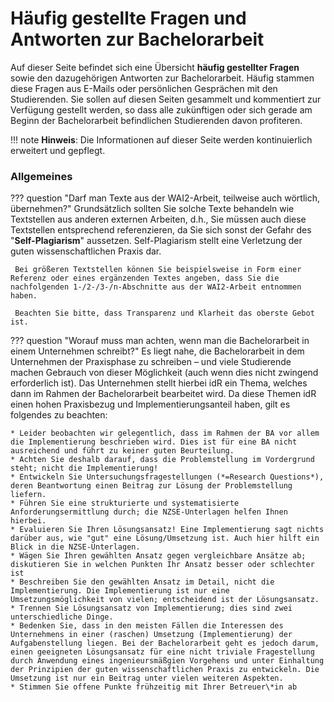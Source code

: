 # Häufig gestellte Fragen und Antworten zur Bachelorarbeit

Auf dieser Seite befindet sich eine Übersicht **häufig gestellter Fragen** sowie den dazugehörigen Antworten zur Bachelorarbeit.
Häufig stammen diese Fragen aus E-Mails oder persönlichen Gesprächen mit den Studierenden. 
Sie sollen auf diesen Seiten gesammelt und kommentiert zur Verfügung gestellt werden, so dass alle zukünftigen oder sich gerade am Beginn der Bachelorarbeit befindlichen Studierenden davon profiteren.

!!! note
    **Hinweis**: Die Informationen auf dieser Seite werden kontinuierlich erweitert und gepflegt.


<!-- ## Fragen und Antworten -->




### Allgemeines

??? question "Darf man Texte aus der WAI2-Arbeit, teilweise auch wörtlich, übernehmen?"
     Grundsätzlich sollten Sie solche Texte behandeln wie Textstellen aus anderen externen Arbeiten, d.h., Sie müssen auch diese Textstellen entsprechend referenzieren, da Sie sich sonst der Gefahr des "**Self-Plagiarism**" aussetzen. Self-Plagiarism stellt eine Verletzung der guten wissenschaftlichen Praxis dar.
     
     Bei größeren Textstellen können Sie beispielsweise in Form einer Referenz oder eines ergänzenden Textes angeben, dass Sie die nachfolgenden 1-/2-/3-/n-Abschnitte aus der WAI2-Arbeit entnommen haben. 
     
     Beachten Sie bitte, dass Transparenz und Klarheit das oberste Gebot ist.  



??? question "Worauf muss man achten, wenn man die Bachelorarbeit in einem Unternehmen schreibt?"
    Es liegt nahe, die Bachelorarbeit in dem Unternehmen der Praxisphase zu schreiben – und viele Studierende machen Gebrauch von dieser Möglichkeit (auch wenn dies nicht zwingend erforderlich ist). Das Unternehmen stellt hierbei idR ein Thema, welches dann im Rahmen der Bachelorarbeit bearbeitet wird. Da diese Themen idR einen hohen Praxisbezug und Implementierungsanteil haben, gilt es folgendes zu beachten:

    * Leider beobachten wir gelegentlich, dass im Rahmen der BA vor allem die Implementierung beschrieben wird. Dies ist für eine BA nicht ausreichend und führt zu keiner guten Beurteilung.
    * Achten Sie deshalb darauf, dass die Problemstellung im Vordergrund steht; nicht die Implementierung!
    * Entwickeln Sie Untersuchungsfragestellungen (*=Research Questions*), deren Beantwortung einen Beitrag zur Lösung der Problemstellung liefern. 
    * Führen Sie eine strukturierte und systematisierte Anforderungsermittlung durch; die NZSE-Unterlagen helfen Ihnen hierbei.
    * Evaluieren Sie Ihren Lösungsansatz! Eine Implementierung sagt nichts darüber aus, wie "gut" eine Lösung/Umsetzung ist. Auch hier hilft ein Blick in die NZSE-Unterlagen.
    * Wägen Sie Ihren gewählten Ansatz gegen vergleichbare Ansätze ab; diskutieren Sie in welchen Punkten Ihr Ansatz besser oder schlechter ist
    * Beschreiben Sie den gewählten Ansatz im Detail, nicht die Implementierung. Die Implementierung ist nur eine Umsetzungsmöglichkeit von vielen; entscheidend ist der Lösungsansatz.
    * Trennen Sie Lösungsansatz von Implementierung; dies sind zwei unterschiedliche Dinge.
    * Bedenken Sie, dass in den meisten Fällen die Interessen des Unternehmens in einer (raschen) Umsetzung (Implementierung) der Aufgabenstellung liegen. Bei der Bachelorarbeit geht es jedoch darum, einen geeigneten Lösungsansatz für eine nicht triviale Fragestellung durch Anwendung eines ingenieursmäßgien Vorgehens und unter Einhaltung der Prinzipien der guten wissenschaftlichen Praxis zu entwickeln. Die Umsetzung ist nur ein Beitrag unter vielen weiteren Aspekten.
    * Stimmen Sie offene Punkte frühzeitig mit Ihrer Betreuer\*in ab









